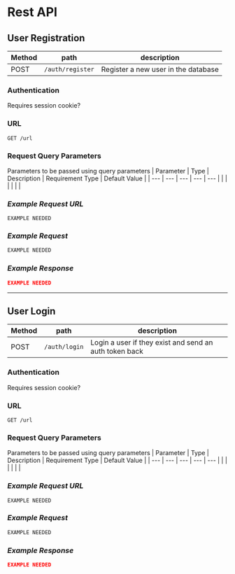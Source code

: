 # Rest API

## User Registration

|Method|path|description|
|----|----|----|
|POST|`/auth/register`|Register a new user in the database|

### Authentication
Requires session cookie?

### URL
`GET /url`

### Request Query Parameters
Parameters to be passed using query parameters
| Parameter |   Type  | Description | Requirement Type | Default Value |
| --- | --- | --- | --- | --- |
|  |  |   |  |  |

### _Example Request URL_

```
EXAMPLE NEEDED
```

### _Example Request_

```javascript
EXAMPLE NEEDED
```

### _Example Response_
```json
EXAMPLE NEEDED
```


***

## User Login

|Method|path|description|
|----|----|----|
|POST|`/auth/login`|Login a user if they exist and send an auth token back|

### Authentication
Requires session cookie?

### URL
`GET /url`


### Request Query Parameters
Parameters to be passed using query parameters
| Parameter |   Type  | Description | Requirement Type | Default Value |
| --- | --- | --- | --- | --- |
|  |  |   |  |  |

### _Example Request URL_

```
EXAMPLE NEEDED
```

### _Example Request_

```javascript
EXAMPLE NEEDED
```

### _Example Response_
```json
EXAMPLE NEEDED
```